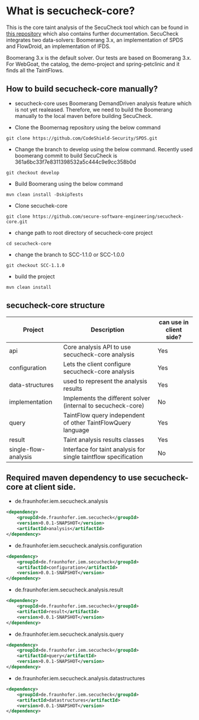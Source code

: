 # What is secucheck-core?
This is the core taint analysis of the SecuCheck tool which can be found in [this repository](https://github.com/secure-software-engineering/secucheck/) which also contains further documentation. SecuCheck integrates two data-solvers: Boomerang 3.x, an implementation of SPDS and FlowDroid, an implementation of IFDS.

Boomerang 3.x is the default solver. Our tests are based on Boomerang 3.x. For WebGoat, the catalog, the demo-project and spring-petclinic and it finds all the TaintFlows.

## How to build secucheck-core manually?
- secucheck-core uses Boomerang DemandDriven analysis feature which is not yet realeased. Therefore, we need to build the Boomerang manually to the local maven before building SecuCheck. 
 
- Clone the Boomernag repository using the below command
```shell script
git clone https://github.com/CodeShield-Security/SPDS.git
```

- Change the branch to develop using the below command. Recently used boomerang commit to build SecuCheck is 361a6bc33f7e8311398532a5c444c9e9cc358b0d
```shell script
git checkout develop
```

- Build Boomerang using the below command
```shell script
mvn clean install -DskipTests
```

- Clone secuchek-core
```shell script
git clone https://github.com/secure-software-engineering/secucheck-core.git
```

- change path to root directory of secucheck-core project
```shell script
cd secucheck-core
```

- change the branch to SCC-1.1.0 or SCC-1.0.0
```shell script
git checkout SCC-1.1.0
```

- build the project 
```shell script
mvn clean install
```

## secucheck-core structure
| Project              | Description                                                     | can use in client side? |
|----------------------|-----------------------------------------------------------------|-------------------------|
| api                  | Core analysis API to use secucheck-core analysis                | Yes                     |
| configuration        | Lets the client configure secucheck-core analysis               | Yes                     |
| data-structures      | used to represent the analysis results                          | Yes                     |
| implementation       | Implements the different solver (internal to secucheck-core)    | No                      |
| query                | TaintFlow query independent of other TaintFlowQuery language    | Yes                     | 
| result               | Taint analysis results classes                                  | Yes                     | 
| single-flow-analysis | Interface for taint analysis for single taintflow specification | No                      |

## Required maven dependency to use secucheck-core at client side.
- de.fraunhofer.iem.secucheck.analysis
```xml
<dependency>
    <groupId>de.fraunhofer.iem.secucheck</groupId>
    <version>0.0.1-SNAPSHOT</version>
    <artifactId>analysis</artifactId>
</dependency>
```

- de.fraunhofer.iem.secucheck.analysis.configuration
```xml
<dependency>
    <groupId>de.fraunhofer.iem.secucheck</groupId>
    <artifactId>configuration</artifactId>
    <version>0.0.1-SNAPSHOT</version>
</dependency>
```

- de.fraunhofer.iem.secucheck.analysis.result
```xml
<dependency>
    <groupId>de.fraunhofer.iem.secucheck</groupId>
    <artifactId>result</artifactId>
    <version>0.0.1-SNAPSHOT</version>
</dependency>
```

- de.fraunhofer.iem.secucheck.analysis.query
```xml
<dependency>
    <groupId>de.fraunhofer.iem.secucheck</groupId>
    <artifactId>query</artifactId>
    <version>0.0.1-SNAPSHOT</version>
</dependency>
```

- de.fraunhofer.iem.secucheck.analysis.datastructures
```xml
<dependency>
    <groupId>de.fraunhofer.iem.secucheck</groupId>
    <artifactId>datastructures</artifactId>
    <version>0.0.1-SNAPSHOT</version>
</dependency>
```
